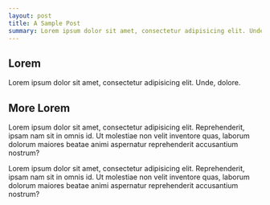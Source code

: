 ```yaml
---
layout: post
title: A Sample Post
summary: Lorem ipsum dolor sit amet, consectetur adipisicing elit. Unde, dolore.
---
```


## Lorem
Lorem ipsum dolor sit amet, consectetur adipisicing elit. Unde, dolore.

## More Lorem
Lorem ipsum dolor sit amet, consectetur adipisicing elit. Reprehenderit, ipsam nam sit in omnis id. Ut molestiae non velit inventore quas, laborum dolorum maiores beatae animi aspernatur reprehenderit accusantium nostrum?

Lorem ipsum dolor sit amet, consectetur adipisicing elit. Reprehenderit, ipsam nam sit in omnis id. Ut molestiae non velit inventore quas, laborum dolorum maiores beatae animi aspernatur reprehenderit accusantium nostrum?
